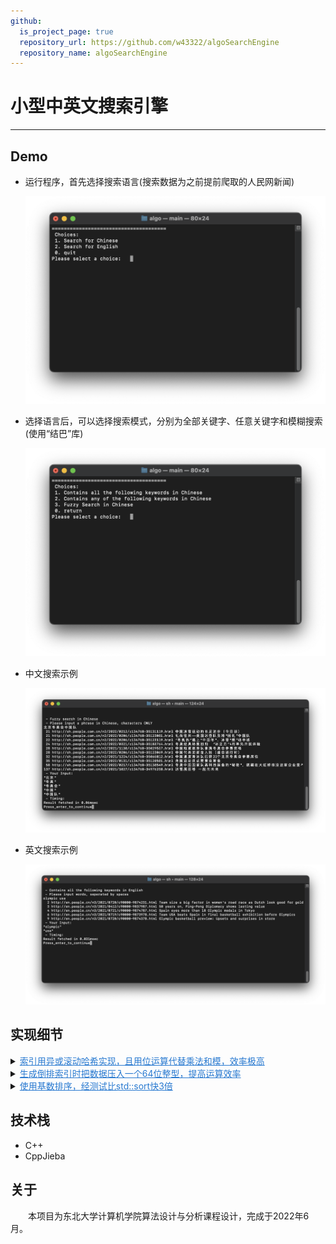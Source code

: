 ```yaml
---
github:
  is_project_page: true
  repository_url: https://github.com/w43322/algoSearchEngine
  repository_name: algoSearchEngine
---
```


# 小型中英文搜索引擎

---

## Demo

* 运行程序，首先选择搜索语言(搜索数据为之前提前爬取的人民网新闻)

  ![](./choose_language.png)

* 选择语言后，可以选择搜索模式，分别为全部关键字、任意关键字和模糊搜索(使用“结巴”库)

  ![](./chinese_search.png)

* 中文搜索示例

  ![](./fuzzy_search.png)

* 英文搜索示例

  ![](./english_search.png)

## 实现细节

<details>
  <summary><u style="color: #2879d0;">索引用异或滚动哈希实现，且用位运算代替乘法和模，效率极高</u></summary>

{% highlight cpp %}
static uint16_t GetHash16(const std::string& str) {
  uint16_t hash = 0;
  size_t len = str.length();
  for (size_t i = 0; i + 1 < len; i += 2) {
      uint16_t word = (str[i] << 8) | (uint8_t)str[i | 1];
      size_t k = ((len + 1 - i) >> 1) - 1;
      hash ^= (word << (k & 0xf)) | (word >> (-k & 0xf));
  }
  if (len & 1) {
    hash ^= str[len - 1] << 8;
  }
  return hash;
}
{% endhighlight %}

</details>

<details>
  <summary><u style="color: #2879d0;">生成倒排索引时把数据压入一个64位整型，提高运算效率</u></summary>

{% highlight cpp %}
InvertedIndex(std::vector<uint64_t>& tempIndex) {
  radixSortHighLow(&tempIndex[0], tempIndex.size());
  
  size_t siz = -1; // 上一个word_id
  for (auto&& record : tempIndex) { // 遍历临时索引
    uint32_t wordId = record >> 32; // 临时索引中当前记录的word_id
    uint32_t docId = record; // 临时索引中当前记录的doc_id
    if (wordId == siz) { // 如果当前word_id等于上个word_id，在上个元素的尾部继续处理doc_id
      auto&& docListOfCurrentWord = data.back(); // 取尾部元素
      if ((uint32_t)(docListOfCurrentWord.back() >> 32) == docId) { // 如果当前doc_id等于上一个doc_id，即当前单词在当前文档中又出现了一次
        ++docListOfCurrentWord.back(); // 增加这个文档中这个单词出现的次数
      } else { // 当前doc_id不等于上一个doc_id
        docListOfCurrentWord.push_back(((uint64_t)docId << 32) | 1); // 在当前word_id尾部加入新的doc_id节点
      }
    }
    else { // 当前word_id不等于上一个word_id
      ++siz;
      data.push_back({((uint64_t)docId << 32) | 1}); // 增加新的word_id节点
    }
  }
}
{% endhighlight %}

</details>

<details>
  <summary><u style="color: #2879d0;">使用基数排序，经测试比std::sort快3倍</u></summary>

{% highlight cpp %}
typedef union {
  struct {
    uint32_t c8[256];
    uint32_t c7[256];
    uint32_t c6[256];
    uint32_t c5[256];
    uint32_t c4[256];
    uint32_t c3[256];
    uint32_t c2[256];
    uint32_t c1[256];
  };
  uint32_t counts[256 * 8];
} rscounts_t;

uint64_t * radixSortHighLow(uint64_t * array, uint32_t size) {
  rscounts_t counts;
  memset(&counts, 0, 256 * 8 * sizeof(uint32_t));
  uint64_t * cpy = (uint64_t *)malloc(size * sizeof(uint64_t));
  uint32_t o8=0, o7=0, o6=0, o5=0, o4=0, o3=0, o2=0, o1=0;
  uint32_t t8, t7, t6, t5, t4, t3, t2, t1;
  uint32_t x;
  // 计算每8位中每种“情况(0到255之一)”出现的次数
  for(x = 0; x < size; x++) {
    t8 = array[x] & 0xff;
    t7 = (array[x] >> 8) & 0xff;
    t6 = (array[x] >> 16) & 0xff;
    t5 = (array[x] >> 24) & 0xff;
    t4 = (array[x] >> 32) & 0xff;
    t3 = (array[x] >> 40) & 0xff;
    t2 = (array[x] >> 48) & 0xff;
    t1 = (array[x] >> 56) & 0xff;
    counts.c8[t8]++;
    counts.c7[t7]++;
    counts.c6[t6]++;
    counts.c5[t5]++;
    counts.c4[t4]++;
    counts.c3[t3]++;
    counts.c2[t2]++;
    counts.c1[t1]++;
  }
  // 把基数转换为偏移量
  for(x = 0; x < 256; x++) {
    t8 = o8 + counts.c8[x];
    t7 = o7 + counts.c7[x];
    t6 = o6 + counts.c6[x];
    t5 = o5 + counts.c5[x];
    t4 = o4 + counts.c4[x];
    t3 = o3 + counts.c3[x];
    t2 = o2 + counts.c2[x];
    t1 = o1 + counts.c1[x];
    counts.c8[x] = o8;
    counts.c7[x] = o7;
    counts.c6[x] = o6;
    counts.c5[x] = o5;
    counts.c4[x] = o4;
    counts.c3[x] = o3;
    counts.c2[x] = o2;
    counts.c1[x] = o1;
    o8 = t8; 
    o7 = t7; 
    o6 = t6; 
    o5 = t5; 
    o4 = t4; 
    o3 = t3; 
    o2 = t2; 
    o1 = t1;
  }
  // 基数排序
  for(x = 0; x < size; x++) {
    t8 = array[x] & 0xff;
    cpy[counts.c8[t8]] = array[x];
    counts.c8[t8]++;
  }
  for(x = 0; x < size; x++) {
    t7 = (cpy[x] >> 8) & 0xff;
    array[counts.c7[t7]] = cpy[x];
    counts.c7[t7]++;
  }
  for(x = 0; x < size; x++) {
    t6 = (array[x] >> 16) & 0xff;
    cpy[counts.c6[t6]] = array[x];
    counts.c6[t6]++;
  }
  for(x = 0; x < size; x++) {
    t5 = (cpy[x] >> 24) & 0xff;
    array[counts.c5[t5]] = cpy[x];
    counts.c5[t5]++;
  }
  for(x = 0; x < size; x++) {
    t4 = (array[x] >> 32) & 0xff;
    cpy[counts.c4[t4]] = array[x];
    counts.c4[t4]++;
  }
  for(x = 0; x < size; x++) {
    t3 = (cpy[x] >> 40) & 0xff;
    array[counts.c3[t3]] = cpy[x];
    counts.c3[t3]++;
  }
  for(x = 0; x < size; x++) {
    t2 = (array[x] >> 48) & 0xff;
    cpy[counts.c2[t2]] = array[x];
    counts.c2[t2]++;
  }
  for(x = 0; x < size; x++) {
    t1 = (cpy[x] >> 56) & 0xff;
    array[counts.c1[t1]] = cpy[x];
    counts.c1[t1]++;
  }
  free(cpy);
  return array;
}
{% endhighlight %}

</details>

## 技术栈

* C++
* CppJieba

## 关于

&emsp;&emsp;本项目为东北大学计算机学院算法设计与分析课程设计，完成于2022年6月。
